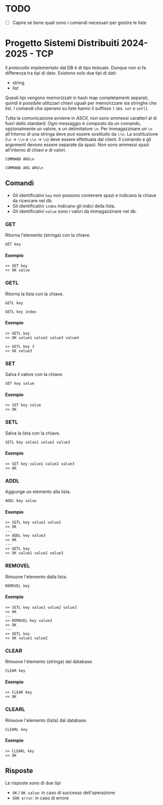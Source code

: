 # TODO

- [ ] Capire se bene quali sono i comandi necessari per gestire le liste

# Progetto Sistemi Distribuiti 2024-2025 - TCP

Il protocollo implementato dal DB è di tipo testuale.
Dunque non si fa differenza tra tipi di dato.
Esistono solo due tipi di dati:
- string
- list

Questi tipi vengono memorizzati in hash map completamenti separati,
quindi è possibile utilizzari chiavi uguali per memorizzare sia stringhe che list.
I comandi che operano su liste hanno il suffisso `l` (es. `set` e `setl`).

Tutta la comunicazione avviene in *ASCII*, non sono ammessi caratteri al di fuori dello standard.
Ogni messaggio è composto da un comando, opzionalmente un valore, e un delimitatore `\n`.
Per immagazzinare un `\n` all'interno di una stringa deve può essere sostituito da `\\n`.
La sostituzione (`\n` -> `\\n` e `\\n` -> `\n`) deve essere effettuata dal client.
Il comando e gli argomenti devono essere separate da spazi.
Non sono ammessi spazi all'interno di chiavi e di valori.

```
COMMAND ARG\n
```

```
COMMAND ARG ARG\n
```

## Comandi

- Gli identificativi `key` non possono contenere spazi e indicano la chiave da ricercare nel db.
- Gli identificativi `index` indicano gli indici della lista.
- Gli identificativi `value` sono i valori da immagazzinare nel db.

### GET

Ritorna l'elemento (stringa) con la chiave.

```
GET key
```

#### Esempio

```
>> GET key
<< OK value
```

### GETL

Ritorna la lista con la chiave.

```
GETL key
```

```
GETL key index
```

#### Esempio

```
>> GETL key
<< OK value1 value2 value3 value4
```

```
>> GETL key 3
<< OK value3
```

### SET

Salva il valore con la chiave.

```
SET key value
```

#### Esempio

```
>> SET key value
<< OK
```

### SETL

Salva la lista con la chiave.

```
SETL key value1 value2 value3
```

#### Esempio

```
>> SET key value1 value2 value3
<< OK
```

### ADDL

Aggiunge un elemento alla lista.

```
ADDL key value
```

#### Esempio

```
>> SETL key value1 value2
<< OK
---
>> ADDL key value3
<< OK
---
>> GETL key
<< OK value1 value2 value3
```

### REMOVEL

Rimuove l'elemento dalla lista.

```
REMOVEL key
```

#### Esempio

```
>> SETL key value1 value2 value3
<< OK
---
>> REMOVEL key value3
<< OK
---
>> GETL key
<< OK value1 value2
```

### CLEAR

Rimuove l'elemento (stringa) dal database.

```
CLEAR key
```

#### Esempio

```
>> CLEAR key
<< OK
```

### CLEARL

Rimuove l'elemento (lista) dal database.

```
CLEARL key
```

#### Esempio

```
>> CLEARL key
<< OK
```

## Risposte

Le risposte sono di due tipi

- `OK` / `OK value`: in caso di successo dell'operazione
- `ERR error`: in caso di errore
